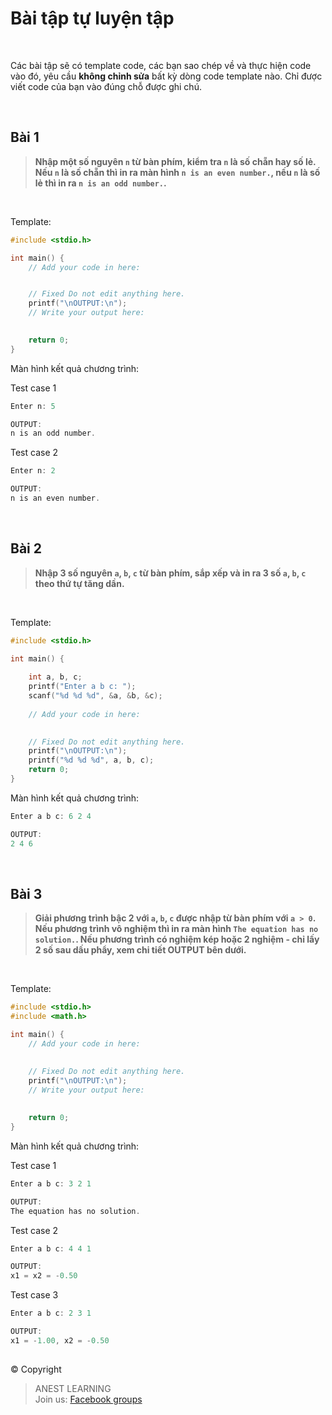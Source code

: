 # Bài tập tự luyện tập

<br />

Các bài tập sẽ có template code, các bạn sao chép về và thực hiện code vào đó, yêu cầu **không chỉnh sửa** bất kỳ dòng code template nào. Chỉ được viết code của bạn vào đúng chỗ được ghi chú.

<br />

## Bài 1

> **Nhập một số nguyên `n` từ bàn phím, kiểm tra `n` là số chẵn hay số lẻ. Nếu `n` là số chẵn thì in ra màn hình `n is an even number.`, nếu `n` là số lẻ thì in ra `n is an odd number.`.**

<br />

Template:
```c
#include <stdio.h>

int main() {
    // Add your code in here:


    // Fixed Do not edit anything here.
    printf("\nOUTPUT:\n");
    // Write your output here:

	
    return 0;
}
```

Màn hình kết quả chương trình:

Test case 1
```c
Enter n: 5

OUTPUT:
n is an odd number.
```

Test case 2
```c
Enter n: 2

OUTPUT:
n is an even number.
```

<br />

## Bài 2

> **Nhập 3 số nguyên `a`, `b`, `c` từ bàn phím, sắp xếp và in ra 3 số `a`, `b`, `c` theo thứ tự tăng dần.**

<br />

Template:
```c
#include <stdio.h>

int main() {
    
    int a, b, c;
    printf("Enter a b c: ");
    scanf("%d %d %d", &a, &b, &c);
    
    // Add your code in here:
    

    // Fixed Do not edit anything here.
    printf("\nOUTPUT:\n");
    printf("%d %d %d", a, b, c);
    return 0;
}
```

Màn hình kết quả chương trình:
```c
Enter a b c: 6 2 4

OUTPUT:
2 4 6
```

<br />

## Bài 3

> **Giải phương trình bậc 2 với `a`, `b`, `c` được nhập từ bàn phím với `a > 0`. Nếu phương trình vô nghiệm thì in ra màn hình `The equation has no solution.`. Nếu phương trình có nghiệm kép hoặc 2 nghiệm - chỉ lấy 2 số sau dấu phẩy, xem chi tiết OUTPUT bên dưới.**

<br />

Template:
```c
#include <stdio.h>
#include <math.h>

int main() {
    // Add your code in here:
    

    // Fixed Do not edit anything here.
    printf("\nOUTPUT:\n");
    // Write your output here:
    
    
    return 0;
}
```

Màn hình kết quả chương trình:

Test case 1
```c
Enter a b c: 3 2 1

OUTPUT:
The equation has no solution.
```

Test case 2
```c
Enter a b c: 4 4 1

OUTPUT:
x1 = x2 = -0.50
```

Test case 3
```c
Enter a b c: 2 3 1

OUTPUT:
x1 = -1.00, x2 = -0.50
```


##  

© Copyright
> ANEST LEARNING  
> Join us: [Facebook groups](https://www.facebook.com/groups/anest.learning/)
